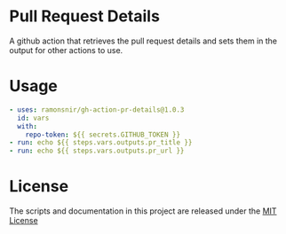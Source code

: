 # Pull Request Details

A github action that retrieves the pull request details and sets them in the output for other actions to use.

# Usage

```yaml
- uses: ramonsnir/gh-action-pr-details@1.0.3
  id: vars
  with:
    repo-token: ${{ secrets.GITHUB_TOKEN }}
- run: echo ${{ steps.vars.outputs.pr_title }}
- run: echo ${{ steps.vars.outputs.pr_url }}
```

# License

The scripts and documentation in this project are released under the [MIT License](LICENSE)

